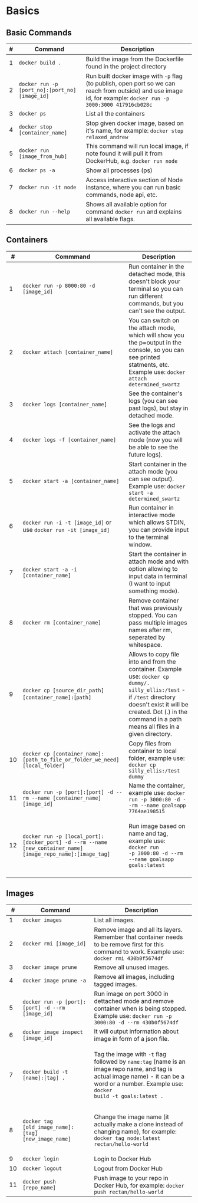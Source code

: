 # Basics

## Basic Commands



| # | Command                                        | Description                                                                                                                                                      |
| - | ---------------------------------------------- | ---------------------------------------------------------------------------------------------------------------------------------------------------------------- |
| 1 | `docker build .`                               | Build the image from the Dockerfile found in the project directory                                                                                               |
| 2 | `docker run -p [port_no]:[port_no] [image_id]` | Run built docker image with `-p` flag (to publish, open port so we can reach from outside) and use image id, for example: `docker run -p 3000:3000 417916cb028c` |
| 3 | `docker ps`                                    | List all the containers                                                                                                                                          |
| 4 | `docker stop [container_name]`                 | Stop given docker image, based on it's name, for example: `docker stop relaxed_andrew`                                                                           |
| 5 | `docker run [image_from_hub]`                  | This command will run local image, if note found it will pull it from DockerHub, e.g. `docker run node`                                                          |
| 6 | `docker ps -a`                                 | Show all processes (ps)                                                                                                                                          |
| 7 | `docker run -it node`                          | Access interactive section of Node instance, where you can run basic commands, node api, etc.                                                                    |
| 8 | `docker run --help`                            | Shows all available option for command `docker run` and explains all available flags.                                                                            |

## Containers

| #  | Commmand                                                                                                     | Description                                                                                                                                                                                                                         |
| -- | ------------------------------------------------------------------------------------------------------------ | ----------------------------------------------------------------------------------------------------------------------------------------------------------------------------------------------------------------------------------- |
| 1  | `docker run -p 8000:80 -d [image_id]`                                                                        | Run container in the detached mode, this doesn't block your terminal so you can run different commands, but you can't see the output.                                                                                               |
| 2  | `docker attach [container_name]`                                                                             | You can switch on the attach mode, which will show you the p=output in the console, so you can see printed statments, etc. Example use: `docker attach determined_swartz`                                                           |
| 3  | `docker logs [container_name]`                                                                               | See the container's logs (you can see past logs), but stay in detached mode.                                                                                                                                                        |
| 4  | `docker logs -f [container_name]`                                                                            | See the logs and activate the attach mode (now you will be able to see the future logs).                                                                                                                                            |
| 5  | `docker start -a [container_name]`                                                                           | Start container in the attach mode (you can see output). Example use: `docker start -a determined_swartz`                                                                                                                           |
| 6  | `docker run -i -t [image_id]` or use `docker run -it [image_id]`                                             | Run container in interactive mode which allows STDIN, you can provide input to the terminal window.                                                                                                                                 |
| 7  | `docker start -a -i [container_name]`                                                                        | Start the container in attach mode and with option allowing to input data in terminal (I want to input something mode).                                                                                                             |
| 8  | `docker rm [container_name]`                                                                                 | Remove container that was previously stopped. You can pass multiple images names after rm, seperated by whitespace.                                                                                                                 |
| 9  | `docker cp [source_dir_path] [container_name]:`\[`path]`                                                     | Allows to copy file into and from the container. Example use: `docker cp dummy/. silly_ellis:/test` - if `/test` directory doesn't exist it will be created. Dot (.) in the command in a path means all files in a given directory. |
| 10 | `docker cp [container_name]:[path_to_file_or_folder_we_need] [local_folder]`                                 | Copy files from container to local folder, example use: `docker cp silly_ellis:/test dummy`                                                                                                                                         |
| 11 | `docker run -p [port]:[port] -d --rm --name [container_name] [image_id]`                                     | Name the container, example use: `docker run -p 3000:80 -d --rm --name goalsapp 7764ae198515`                                                                                                                                       |
| 12 | `docker run -p [local_port]:[docker_port] -d --rm --name [new_container_name] [image_repo_name]:[image_tag]` | <p>Run image based on name and tag, example use:<br><code>docker run -p 3000:80 -d --rm --name goalsapp goals:latest</code></p>                                                                                                     |
|    |                                                                                                              |                                                                                                                                                                                                                                     |

## Images

| #  | Command                                              | Description                                                                                                                                                                                                                             |
| -- | ---------------------------------------------------- | --------------------------------------------------------------------------------------------------------------------------------------------------------------------------------------------------------------------------------------- |
| 1  | `docker images`                                      | List all images.                                                                                                                                                                                                                        |
| 2  | `docker rmi [image_id]`                              | Remove image and all its layers. Remember that container needs to be remove first for this command to work. Example use: `docker rmi 430b0f5674df`                                                                                      |
| 3  | `docker image prune`                                 | Remove all unused images.                                                                                                                                                                                                               |
| 4  | `docker image prune -a`                              | Remove all images, including tagged images.                                                                                                                                                                                             |
| 5  | `docker run -p [port]:[port] -d --rm [image_id]`     | Run image on port 3000 in dettached mode and remove container when is being stopped. Example use: `docker run -p 3000:80 -d --rm 430b0f5674df`                                                                                          |
| 6  | `docker image inspect [image_id]`                    | It will output information about image in form of a json file.                                                                                                                                                                          |
| 7  | `docker build -t [name]:[tag] .`                     | <p>Tag the image with <code>-t</code> flag followed by <code>name:tag</code> (name is an image repo name, and tag is actual image name) - it can be a word or a number. Example use:<br><code>docker build -t goals:latest .</code></p> |
| 8  | `docker tag [old_image_name]:[tag] [new_image_name]` | <p>Change the image name (it actually make a clone instead of changing name), for example: <code>docker tag node:latest rectan/hello-world</code><br><code></code></p>                                                                  |
| 9  | `docker login`                                       | Login to Docker Hub                                                                                                                                                                                                                     |
| 10 | `docker logout`                                      | Logout from Docker Hub                                                                                                                                                                                                                  |
| 11 | `docker push [repo_name]`                            | Push image to your repo in Docker Hub, for example: `docker push rectan/hello-world`                                                                                                                                                    |

